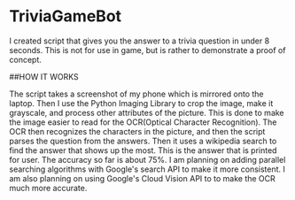 # TriviaGameBot
I created script that gives you the answer to a trivia question in under 8 seconds. 
This is not for use in game, but is rather to demonstrate a proof of concept. 

##HOW IT WORKS

The script takes a screenshot of my phone which is mirrored onto the laptop. Then I use the Python Imaging Library to crop the image, make it grayscale, and process other attributes of the picture. This is done to make the image easier to read for the OCR(Optical Character Recognition). The OCR then recognizes the characters in the picture, and then the script parses the question from the answers. Then it uses a wikipedia search to find the answer that shows up the most. This is the answer that is printed for user. The accuracy so far is about 75%. I am planning on adding parallel searching algorithms with Google's search API to make it more consistent. I am also planning on using Google's Cloud Vision API to to make the OCR much more accurate.
